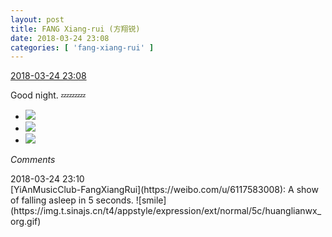 ```yaml
---
layout: post
title: FANG Xiang-rui (方翔锐)
date: 2018-03-24 23:08
categories: [ 'fang-xiang-rui' ]
---
```


<div class="weibo-info">
  <a href="https://weibo.com/6117583008/G8UoryRGU">2018-03-24 23:08</a>
</div>

Good night. :zzz::zzz::zzz:

<!-- more -->

<ul class="weibo-pic-list-1">
  <li class="weibo-pic">
    <a href="http://wx3.sinaimg.cn/mw690/006G0KNGgy1fpob4vahzmj30qo0qok0e.jpg"><img src="http://wx3.sinaimg.cn/thumb150/006G0KNGgy1fpob4vahzmj30qo0qok0e.jpg"/></a>
  </li>
  <li class="weibo-pic">
    <a href="http://wx2.sinaimg.cn/mw690/006G0KNGgy1fpob4xf0egj30qo0qothf.jpg"><img src="http://wx2.sinaimg.cn/thumb150/006G0KNGgy1fpob4xf0egj30qo0qothf.jpg"/></a>
  </li>
  <li class="weibo-pic">
    <a href="http://wx1.sinaimg.cn/mw690/006G0KNGgy1fpob4z732ej30qo0qon6p.jpg"><img src="http://wx1.sinaimg.cn/thumb150/006G0KNGgy1fpob4z732ej30qo0qon6p.jpg"/></a>
  </li>
</ul>

*Comments*

<div class="weibo-info">2018-03-24 23:10</div>
[YiAnMusicClub-FangXiangRui](https://weibo.com/u/6117583008): A show of falling asleep in 5 seconds. ![smile](https://img.t.sinajs.cn/t4/appstyle/expression/ext/normal/5c/huanglianwx_org.gif)
